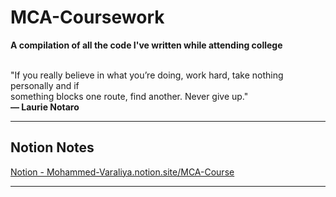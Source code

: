 # MCA-Coursework

<b>A compilation of all the code I've written while attending college</b><br><br>

<p>"If you really believe in what you’re doing, work hard, take nothing personally and if <br>something blocks one route, find another. Never give up."<br>  <b>— Laurie Notaro</b></p>

---

## Notion Notes

[Notion - Mohammed-Varaliya.notion.site/MCA-Course](https://mohammed-varaliya.notion.site/MCA-Course-db935195d4ba4f739c1a27de922e22c7)

---
